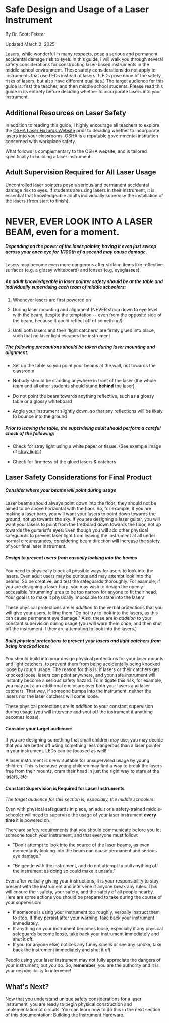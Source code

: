 # Safe Design and Usage of a Laser Instrument

By Dr. Scott Feister

Updated March 2, 2025

Lasers, while wonderful in many respects, pose a serious and permanent accidental damage risk to eyes. In this guide, I will walk you through several safety considerations for constructing laser-based instruments in the middle school environment. These safety considerations do not apply to instruments that use LEDs instead of lasers. (LEDs pose none of the safety risks of lasers, but also have different qualities.) The target audience for this guide is: first the teacher, and then middle school students. Please read this guide in its entirety before deciding whether to incorporate lasers into your instrument.

## Additional Resources on Laser Safety

In addition to reading this guide, I highly encourage all teachers to explore the [OSHA Laser Hazards Website](https://www.osha.gov/SLTC/laserhazards/) prior to deciding whether to incorporate lasers into your classrooms. OSHA is a reputable governmental institution concerned with workplace safety.

What follows is complementary to the OSHA website, and is tailored specifically to building a laser instrument.

## Adult Supervision Required for All Laser Usage

Uncontrolled laser pointers pose a serious and permanent accidental damage risk to eyes. If students are using lasers in their instrument, it is essential that knowledgeable adults individually supervise the installation of the lasers (from start to finish).

# NEVER, EVER LOOK INTO A LASER BEAM, even for a moment.

##### Depending on the power of the laser pointer, having it even just sweep across your open eye for 1/100th of a second may cause damage.

Lasers may become even more dangerous after striking items like reflective surfaces (e.g. a glossy whiteboard) and lenses (e.g. eyeglasses).

##### An adult knowledgeable in laser pointer safety should be at the table and individually supervising each team of middle schoolers:

1. Whenever lasers are first powered on

2. During laser mounting and alignment (NEVER stoop down to eye level with the beam, despite the temptation -- even from the opposite side of the beam, because it could reflect off of something!)

3. Until both lasers and their 'light catchers' are firmly glued into place, such that no laser light escapes the instrument

##### The following precautions should be taken during laser mounting and alignment:

* Set up the table so you point your beams at the wall, not towards the classroom

* Nobody should be standing anywhere in front of the laser (the whole team and all other students should stand **behind** the laser)

* Do not point the beam towards anything reflective, such as a glossy table or a glossy whiteboard

* Angle your instrument slightly down, so that any reflections will be likely to bounce into the ground

##### Prior to leaving the table, the supervising adult should perform a careful check of the following:

* Check for stray light using a white paper or tissue. (See example image of [stray light](img/straylight.JPG).)

* Check for firmness of the glued lasers & catchers

## Laser Safety Considerations for Final Product

##### Consider where your beams will point during usage

Laser beams should always point down into the floor; they should not be aimed to be above horizontal with the floor. So, for example, if you are making a laser harp, you will want your lasers to point down towards the ground, not up towards the sky. If you are designing a laser guitar, you will want your lasers to point from the fretboard down towards the floor, not up towards the guitarist's eyes. Even though you will add other physical safeguards to prevent laser light from leaving the instrument at all under normal circumstances, considering beam direction will increase the safety of your final laser instrument.

##### Design to prevent users from casually looking into the beams

You need to physically block all possible ways for users to look into the lasers. Even adult users may be curious and may attempt look into the beams. So be creative, and test the safeguards thoroughly. For example, if you are designing a laser harp, you may wish to design the openly-accessible 'strumming' area to be too narrow for anyone to fit their head. Your goal is to make it physically impossible to stare into the lasers.

These physical protections are *in addition* to the verbal protections that you will give your users, telling them "Do not try to look into the lasers, as this can cause permanent eye damage." Also, these are *in addition* to your constant supervision during usage (you will warn them once, and then shut off the instrument if they are attempting to look into the lasers.)

##### Build physical protections to prevent your lasers and light catchers from being knocked loose

You should build into your design physical protections for your laser mounts and light catchers, to prevent them from being accidentally being knocked loose by rough usage. The reason for this is: if lasers or their catchers get knocked loose, lasers can point anywhere, and your safe instrument will instantly become a serious safety hazard. To mitigate this risk, for example, you may put a an additional enclosure over both your lasers and laser catchers. That way, if someone bumps into the instrument, neither the lasers nor the laser catchers will come loose.

These physical protections are *in addition* to your constant supervision during usage (you will intervene and shut off the instrument if anything becomes loose).

#### Consider your target audience:

If you are designing something that small children may use, you may decide that you are better off using something less dangerous than a laser pointer in your instrument. LEDs can be focused as well!

A laser instrument is *never* suitable for unsupervised usage by young children. This is because young children may find a way to break the lasers free from their mounts, cram their head in just the right way to stare at the lasers, etc.

#### Constant Supervision is Required for Laser Instruments

*The target audience for this section is, especially, the middle schoolers:*

Even with physical safeguards in place, an adult or a safety-trained middle-schooler will need to supervise the usage of your laser instrument **every time** it is powered on.

There are safety requirements that you should communicate before you let someone touch your instrument, and that everyone must follow:

* "Don't attempt to look into the source of the laser beams, as even momentarily looking into the beam can cause permanent and serious eye damage."

* "Be gentle with the instrument, and do not attempt to pull anything off the instrument as doing so could make it unsafe."

Even after verbally giving your instructions, it is your responsibility to stay present with the instrument and intervene if anyone break any rules. This will ensure their safety, your safety, and the safety of all people nearby. Here are some actions you should be prepared to take during the course of your supervision:

* If someone is using your instrument too roughly, verbally instruct them to stop. If they persist after your warning, take back your instrument immediately.
* If anything on your instrument becomes loose, especially if any physical safeguards become loose, take back your instrument immediately and shut it off.
* If you (or anyone else) notices any funny smells or see any smoke, take back the instrument immediately and shut it off.

People using your laser instrument may not fully appreciate the dangers of your instrument, but *you* do. So, **remember**, you are the authority and it is your responsibility to intervene!

## What's Next?

Now that you understand unique safety considerations for a laser instrument, you are ready to begin physical construction and implementation of circuits. You can learn how to do this in the next section of this documentation: [Building the Instrument Hardware](Hardware.md).
